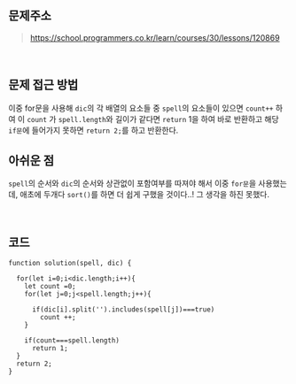 ## 문제주소

> https://school.programmers.co.kr/learn/courses/30/lessons/120869

</br>

## 문제 접근 방법

이중 for문을 사용해 `dic`의 각 배열의 요소들 중 `spell`의 요소들이 있으면 `count++` 하여 이 `count` 가 `spell.length`와 길이가 같다면 `return` 1을 하여 바로 반환하고 해당 `if문`에 들어가지 못하면 `return 2;`를 하고 반환한다.
</br>

## 아쉬운 점

`spell`의 순서와 `dic`의 순서와 상관없이 포함여부를 따져야 해서 이중 `for문`을 사용했는데, 애초에 두개다 `sort()`를 하면 더 쉽게 구했을 것이다..! 그 생각을 하진 못했다.

</br>

## 코드

```
function solution(spell, dic) {

  for(let i=0;i<dic.length;i++){
    let count =0;
    for(let j=0;j<spell.length;j++){

      if(dic[i].split('').includes(spell[j])===true)
        count ++;
    }

    if(count===spell.length)
      return 1;
  }
  return 2;
}
```
